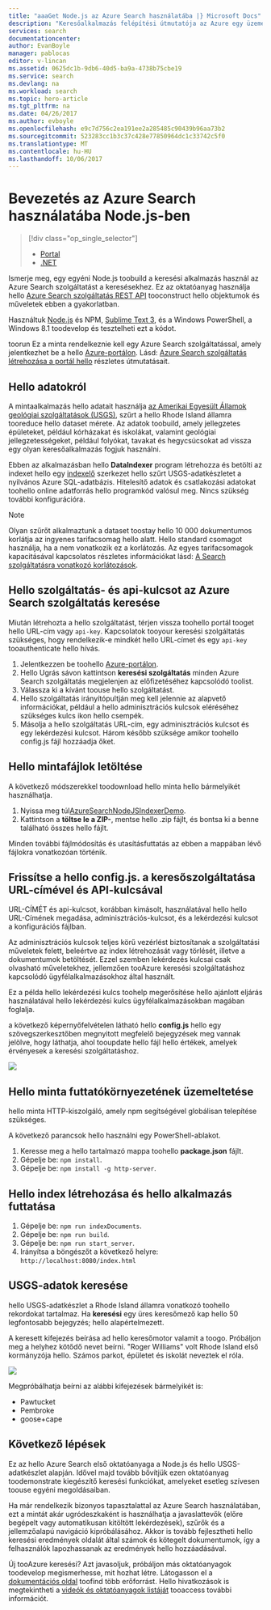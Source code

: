 ```yaml
---
title: "aaaGet Node.js az Azure Search használatába |} Microsoft Docs"
description: "Keresőalkalmazás felépítési útmutatója az Azure egy üzemeltetett felhőalapú keresőszolgáltatásához a Node.js programozási nyelv használatával."
services: search
documentationcenter: 
author: EvanBoyle
manager: pablocas
editor: v-lincan
ms.assetid: 0625dc1b-9db6-40d5-ba9a-4738b75cbe19
ms.service: search
ms.devlang: na
ms.workload: search
ms.topic: hero-article
ms.tgt_pltfrm: na
ms.date: 04/26/2017
ms.author: evboyle
ms.openlocfilehash: e9c7d756c2ea191ee2a285485c90439b96aa73b2
ms.sourcegitcommit: 523283cc1b3c37c428e77850964dc1c33742c5f0
ms.translationtype: MT
ms.contentlocale: hu-HU
ms.lasthandoff: 10/06/2017
---
```

# <a name="get-started-with-azure-search-in-nodejs"></a>Bevezetés az Azure Search használatába Node.js-ben
> [!div class="op_single_selector"]
> * [Portal](search-get-started-portal.md)
> * [.NET](search-howto-dotnet-sdk.md)
> 
> 

Ismerje meg, egy egyéni Node.js toobuild a keresési alkalmazás használ az Azure Search szolgáltatást a keresésekhez. Ez az oktatóanyag használja hello [Azure Search szolgáltatás REST API](https://msdn.microsoft.com/library/dn798935.aspx) tooconstruct hello objektumok és műveletek ebben a gyakorlatban.

Használtuk [Node.js](https://Nodejs.org) és NPM, [Sublime Text 3](http://www.sublimetext.com/3), és a Windows PowerShell, a Windows 8.1 toodevelop és tesztelheti ezt a kódot.

toorun Ez a minta rendelkeznie kell egy Azure Search szolgáltatással, amely jelentkezhet be a hello [Azure-portálon](https://portal.azure.com). Lásd: [Azure Search szolgáltatás létrehozása a portál hello](search-create-service-portal.md) részletes útmutatásait.

## <a name="about-hello-data"></a>Hello adatokról
A mintaalkalmazás hello adatait használja [az Amerikai Egyesült Államok geológiai szolgáltatások (USGS)](http://geonames.usgs.gov/domestic/download_data.htm), szűrt a hello Rhode Island államra tooreduce hello dataset mérete. Az adatok toobuild, amely jellegzetes épületeket, például kórházakat és iskolákat, valamint geológiai jellegzetességeket, például folyókat, tavakat és hegycsúcsokat ad vissza egy olyan keresőalkalmazás fogjuk használni.

Ebben az alkalmazásban hello **DataIndexer** program létrehozza és betölti az indexet hello egy [indexelő](https://msdn.microsoft.com/library/azure/dn798918.aspx) szerkezet hello szűrt USGS-adatkészletet a nyilvános Azure SQL-adatbázis. Hitelesítő adatok és csatlakozási adatokat toohello online adatforrás hello programkód valósul meg. Nincs szükség további konfigurációra.

> [!NOTE]
> Olyan szűrőt alkalmaztunk a dataset toostay hello 10 000 dokumentumos korlátja az ingyenes tarifacsomag hello alatt. Hello standard csomagot használja, ha a nem vonatkozik ez a korlátozás. Az egyes tarifacsomagok kapacitásával kapcsolatos részletes információkat lásd: [A Search szolgáltatásra vonatkozó korlátozások](search-limits-quotas-capacity.md).
> 
> 

<a id="sub-2"></a>

## <a name="find-hello-service-name-and-api-key-of-your-azure-search-service"></a>Hello szolgáltatás- és api-kulcsot az Azure Search szolgáltatás keresése
Miután létrehozta a hello szolgáltatást, térjen vissza toohello portál tooget hello URL-cím vagy `api-key`. Kapcsolatok tooyour keresési szolgáltatás szükséges, hogy rendelkezik-e mindkét hello URL-címet és egy `api-key` tooauthenticate hello hívás.

1. Jelentkezzen be toohello [Azure-portálon](https://portal.azure.com).
2. Hello Ugrás sávon kattintson **keresési szolgáltatás** minden Azure Search szolgáltatás megjelenjen az előfizetéséhez kapcsolódó toolist.
3. Válassza ki a kívánt toouse hello szolgáltatást.
4. Hello szolgáltatás irányítópultján meg kell jelennie az alapvető információkat, például a hello adminisztrációs kulcsok eléréséhez szükséges kulcs ikon hello csempék.
5. Másolja a hello szolgáltatás URL-cím, egy adminisztrációs kulcsot és egy lekérdezési kulcsot. Három később szüksége amikor toohello config.js fájl hozzáadja őket.

## <a name="download-hello-sample-files"></a>Hello mintafájlok letöltése
A következő módszerekkel toodownload hello minta hello bármelyikét használhatja.

1. Nyissa meg túl[AzureSearchNodeJSIndexerDemo](https://github.com/AzureSearch/AzureSearchNodejsIndexerDemo).
2. Kattintson a **töltse le a ZIP-**, mentse hello .zip fájlt, és bontsa ki a benne található összes hello fájlt.

Minden további fájlmódosítás és utasításfuttatás az ebben a mappában lévő fájlokra vonatkozóan történik.

## <a name="update-hello-configjs-with-your-search-service-url-and-api-key"></a>Frissítse a hello config.js. a keresőszolgáltatása URL-címével és API-kulcsával
URL-CÍMÉT és api-kulcsot, korábban kimásolt, használatával hello hello URL-Címének megadása, adminisztrációs-kulcsot, és a lekérdezési kulcsot a konfigurációs fájlban.

Az adminisztrációs kulcsok teljes körű vezérlést biztosítanak a szolgáltatási műveletek felett, beleértve az index létrehozását vagy törlését, illetve a dokumentumok betöltését. Ezzel szemben lekérdezés kulcsai csak olvasható műveletekhez, jellemzően tooAzure keresési szolgáltatáshoz kapcsolódó ügyfélalkalmazásokhoz által használt.

Ez a példa hello lekérdezési kulcs toohelp megerősítése hello ajánlott eljárás használatával hello lekérdezési kulcs ügyfélalkalmazásokban magában foglalja.

a következő képernyőfelvételen látható hello **config.js** hello egy szövegszerkesztőben megnyitott megfelelő bejegyzések meg vannak jelölve, hogy láthatja, ahol tooupdate hello fájl hello értékek, amelyek érvényesek a keresési szolgáltatáshoz.

![][5]

## <a name="host-a-runtime-environment-for-hello-sample"></a>Hello minta futtatókörnyezetének üzemeltetése
hello minta HTTP-kiszolgáló, amely npm segítségével globálisan telepítése szükséges.

A következő parancsok hello használni egy PowerShell-ablakot.

1. Keresse meg a hello tartalmazó mappa toohello **package.json** fájlt.
2. Gépelje be: `npm install`.
3. Gépelje be: `npm install -g http-server`.

## <a name="build-hello-index-and-run-hello-application"></a>Hello index létrehozása és hello alkalmazás futtatása
1. Gépelje be: `npm run indexDocuments`.
2. Gépelje be: `npm run build`.
3. Gépelje be: `npm run start_server`.
4. Irányítsa a böngészőt a következő helyre: `http://localhost:8080/index.html`

## <a name="search-on-usgs-data"></a>USGS-adatok keresése
hello USGS-adatkészlet a Rhode Island államra vonatkozó toohello rekordokat tartalmaz. Ha **keresési** egy üres keresőmező kap hello 50 legfontosabb bejegyzés; hello alapértelmezett.

A keresett kifejezés beírása ad hello keresőmotor valamit a toogo. Próbáljon meg a helyhez kötődő nevet beírni. "Roger Williams" volt Rhode Island első kormányzója hello. Számos parkot, épületet és iskolát neveztek el róla.

![][9]

Megpróbálhatja beírni az alábbi kifejezések bármelyikét is:

* Pawtucket
* Pembroke
* goose+cape

## <a name="next-steps"></a>Következő lépések
Ez az hello Azure Search első oktatóanyaga a Node.js és hello USGS-adatkészlet alapján. Idővel majd tovább bővítjük ezen oktatóanyag toodemonstrate kiegészítő keresési funkciókat, amelyeket esetleg szívesen toouse egyéni megoldásaiban.

Ha már rendelkezik bizonyos tapasztalattal az Azure Search használatában, ezt a mintát akár ugródeszkaként is használhatja a javaslattevők (előre begépelt vagy automatikusan kitöltött lekérdezések), szűrők és a jellemzőalapú navigáció kipróbálásához. Akkor is tovább fejlesztheti hello keresési eredmények oldalát által számok és kötegelt dokumentumok, így a felhasználók lapozhassanak az eredmények hello hozzáadásával.

Új tooAzure keresési? Azt javasoljuk, próbáljon más oktatóanyagok toodevelop megismerhesse, mit hozhat létre. Látogasson el a [dokumentációs oldal](https://azure.microsoft.com/documentation/services/search/) toofind több erőforrást. Hello hivatkozások is megtekintheti a [videók és oktatóanyagok listáját](search-video-demo-tutorial-list.md) tooaccess további információt.

<!--Image references-->
[1]: ./media/search-get-started-Nodejs/create-search-portal-1.PNG
[2]: ./media/search-get-started-Nodejs/create-search-portal-2.PNG
[3]: ./media/search-get-started-Nodejs/create-search-portal-3.PNG
[5]: ./media/search-get-started-Nodejs/AzSearch-Nodejs-configjs.png
[9]: ./media/search-get-started-Nodejs/rogerwilliamsschool.png

